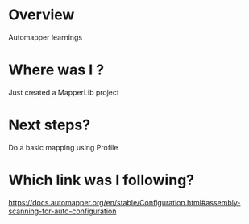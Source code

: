 # Overview
Automapper learnings

# Where was I ?
Just created a MapperLib project

# Next steps?
Do a basic mapping using Profile

# Which link was I following?
https://docs.automapper.org/en/stable/Configuration.html#assembly-scanning-for-auto-configuration


